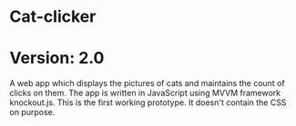 # Cat-clicker
# Version: 2.0
A web app which displays the pictures of cats and maintains the count of clicks on them.
The app is written in JavaScript using MVVM framework knockout.js.
This is the first working prototype.
It doesn't contain the CSS on purpose.

